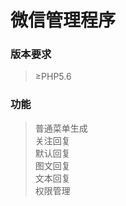 微信管理程序
===============

### 版本要求

>≥PHP5.6

### 功能

>普通菜单生成  
>关注回复  
>默认回复  
>图文回复  
>文本回复  
>权限管理  